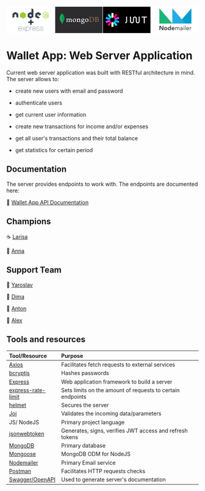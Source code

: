 ![Banner](./tools-banner.png)

# Wallet App: Web Server Application

Current web server application was built with RESTful architecture in mind.
The server allows to:

- create new users with email and password
- authenticate users
- get current user information

- create new transactions for income and/or expenses
- get all user's transactions and their total balance
- get statistics for certain period

## Documentation

The server provides endpoints to work with.
The endpoints are documented here:

:page_with_curl: [Wallet App API Documentation](https://awesome-wallet-app.herokuapp.com/api-docs/)

## Champions

:coffee: [Larisa](https://github.com/Larisa-Antsifrova)

:croissant: [Anna](https://github.com/Anna-Sokolova)

## Support Team

:pretzel: [Yaroslav](https://github.com/arestus)

:doughnut: [Dima](https://github.com/kramskiy-dima)

:cookie: [Anton](https://github.com/yaroshanton)

:cake: [Alex](https://github.com/AlexBelozertsev)

## Tools and resources

| Tool/Resource                                                          | Purpose                                                    |
| :--------------------------------------------------------------------- | :--------------------------------------------------------- |
| [Axios](https://www.npmjs.com/package/axios)                           | Facilitates fetch requests to external services            |
| [bcryptjs](https://www.npmjs.com/package/bcryptjs)                     | Hashes passwords                                           |
| [Express](https://expressjs.com/)                                      | Web application framework to build a server                |
| [express-rate-limit](https://www.npmjs.com/package/express-rate-limit) | Sets limits on the amount of requests to certain endpoints |
| [helmet](https://www.npmjs.com/package/helmet)                         | Secures the server                                         |
| [Joi](https://joi.dev/api/)                                            | Validates the incoming data/parameters                     |
| JS/ NodeJS                                                             | Primary project language                                   |
| [jsonwebtoken](https://www.npmjs.com/package/jsonwebtoken)             | Generates, signs, verifies JWT access and refresh tokens   |
| [MongoDB](https://www.mongodb.com/)                                    | Primary database                                           |
| [Mongoose](https://mongoosejs.com/)                                    | MongoDB ODM for NodeJS                                     |
| [Nodemailer](https://nodemailer.com/about/)                            | Primary Email service                                      |
| [Postman](https://www.postman.com/)                                    | Facilitates HTTP requests checks                           |
| [Swagger/OpenAPI](https://www.npmjs.com/package/swagger-ui-express)    | Used to generate server's documentation                    |
